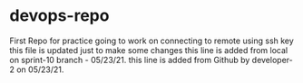 # devops-repo
First Repo for practice
going to work on connecting to remote using ssh key
this file is updated just to make some changes
this line is added from local on sprint-10 branch - 05/23/21.
this line is added from Github by developer-2 on 05/23/21.


